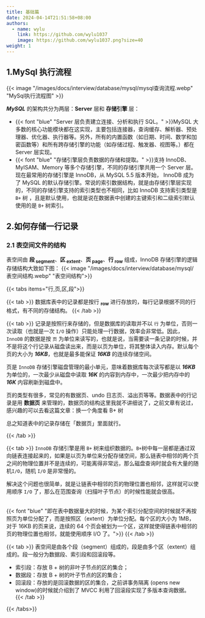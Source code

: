 ```yaml
---
title: 基础篇
date: 2024-04-14T21:51:58+08:00
authors:
  - name: wylu
    link: https://github.com/wylu1037
    image: https://github.com/wylu1037.png?size=40
weight: 1
---
```


## 1.MySql 执行流程

{{< image "/images/docs/interview/database/mysql/mysql查询流程.webp" "MySql执行流程图" >}}

**_MySQL_** 的架构共分为两层：**Server** 层和 **存储引擎** 层：

- {{< font "blue" "Server 层负责建立连接、分析和执行 SQL。" >}}MySQL 大多数的核心功能模块都在这实现，主要包括连接器，查询缓存、解析器、预处理器、优化器、执行器等。另外，所有的内置函数（如日期、时间、数学和加密函数等）和所有跨存储引擎的功能（如存储过程、触发器、视图等。）都在 Server 层实现。
- {{< font "blue" "存储引擎层负责数据的存储和提取。" >}}支持 InnoDB、MyISAM、Memory 等多个存储引擎，不同的存储引擎共用一个 Server 层。现在最常用的存储引擎是 InnoDB，从 MySQL 5.5 版本开始， InnoDB 成为了 MySQL 的默认存储引擎。常说的索引数据结构，就是由存储引擎层实现的，不同的存储引擎支持的索引类型也不相同，比如 InnoDB 支持索引类型是 `B+` 树 ，且是默认使用，也就是说在数据表中创建的主键索引和二级索引默认使用的是 `B+` 树索引。

## 2.如何存储一行记录

### 2.1 表空间文件的结构

表空间由 **段<sub> segment</sub>**、**区<sub> extent</sub>**、**页<sub> page</sub>**、**行<sub> row</sub>** 组成，InnoDB 存储引擎的逻辑存储结构大致如下图：
{{< image "/images/docs/interview/database/mysql/表空间结构.webp" "表空间结构">}}

{{< tabs items="行,页,区,段">}}

{{< tab >}}
数据库表中的记录都是按行 <sub>**row**</sub> 进行存放的，每行记录根据不同的行格式，有不同的存储结构。
{{< /tab >}}

{{< tab >}}
记录是按照行来存储的，但是数据库的读取并不以 `行` 为单位，否则一次读取（也就是一次 `I/O` 操作）只能处理一行数据，效率会非常低。因此，`InnoDB` 的数据是按 `页` 为单位来读写的，也就是说，当需要读一条记录的时候，并不是将这个行记录从磁盘读出来，而是以页为单位，将其整体读入内存。默认每个页的大小为 **_16KB_**，也就是最多能保证 **_16KB_** 的连续存储空间。

页是 `InnoDB` 存储引擎磁盘管理的最小单元，意味着数据库每次读写都是以 **_16KB_** 为单位的，一次最少从磁盘中读取 **_16K_** 的内容到内存中，一次最少把内存中的 **_16K_** 内容刷新到磁盘中。

页的类型有很多，常见的有数据页、undo 日志页、溢出页等等。数据表中的行记录是用 **数据页** 来管理的，数据页的结构这里我就不讲细说了，之前文章有说过，感兴趣的可以去看这篇文章：换一个角度看 B+ 树

总之知道表中的记录存储在「数据页」里面就行。

{{< /tab >}}

{{< tab >}}
`InnoDB` 存储引擎是用 `B+` 树来组织数据的。`B+`树中每一层都是通过双向链表连接起来的，如果是以页为单位来分配存储空间，那么链表中相邻的两个页之间的物理位置并不是连续的，可能离得非常远，那么磁盘查询时就会有大量的随机`I/O`，随机 `I/O` 是非常慢的。

解决这个问题也很简单，就是让链表中相邻的页的物理位置也相邻，这样就可以使用顺序 `I/O` 了，那么在范围查询（扫描叶子节点）的时候性能就会很高。

<br/>
{{< font "blue" "即在表中数据量大的时候，为某个索引分配空间的时候就不再按照页为单位分配了，而是按照区（extent）为单位分配。每个区的大小为 1MB，对于 16KB 的页来说，连续的 64 个页会被划为一个区，这样就使得链表中相邻的页的物理位置也相邻，就能使用顺序 I/O 了。">}}
{{< /tab >}}

{{< tab >}}
表空间是由各个段（segment）组成的，段是由多个区（extent）组成的。段一般分为数据段、索引段和回滚段等。

- 索引段：存放 B + 树的非叶子节点的区的集合；
- 数据段：存放 B + 树的叶子节点的区的集合；
- 回滚段：存放的是回滚数据的区的集合，之前讲事务隔离 (opens new window)的时候就介绍到了 MVCC 利用了回滚段实现了多版本查询数据。
  {{< /tab >}}

{{< /tabs>}}
